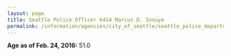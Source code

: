 ```yaml
---
layout: page
title: Seattle Police Officer 6414 Marcus D. Inouye
permalink: /information/agencies/city_of_seattle/seattle_police_department/copbook/6414/
---
```


**Age as of Feb. 24, 2016:** 51.0
